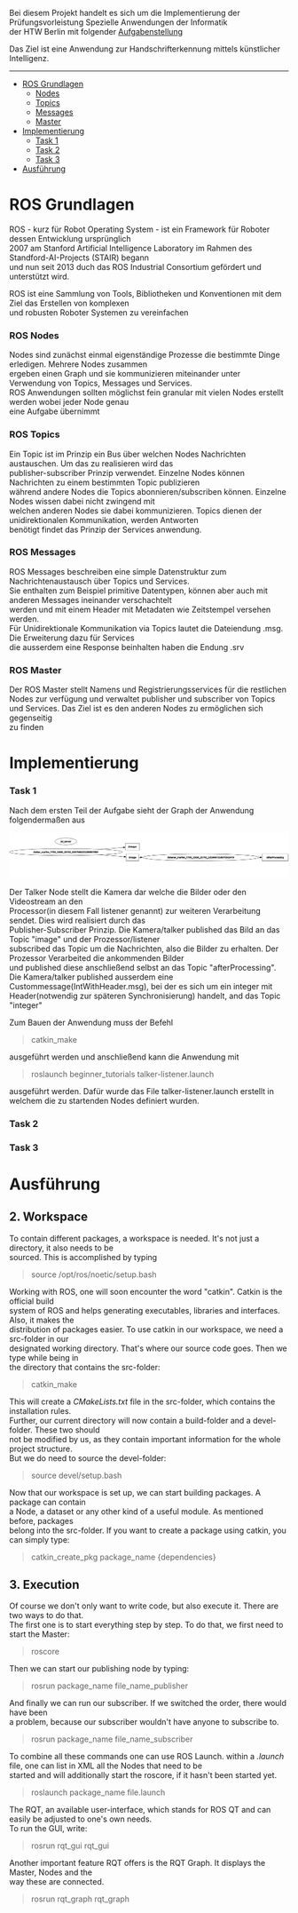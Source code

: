 Bei diesem Projekt handelt es sich um die Implementierung der Prüfungsvorleistung Spezielle Anwendungen der Informatik <br>
der HTW Berlin mit folgender [Aufgabenstellung](https://gitlab.com/baumannpa_teaching/ros-ai-task)

Das Ziel ist eine Anwendung zur Handschrifterkennung mittels künstlicher Intelligenz.

-----

- [ROS Grundlagen](#ros-grundlagen)
    - [Nodes](#ros-nodes)
    - [Topics](#ros-topics)
    - [Messages](#ros-messages)
    - [Master](#ros-master)
- [Implementierung](#implementierung)
    - [Task 1](#task-1)
    - [Task 2](#task-2)
    - [Task 3](#task-3)
- [Ausführung](#ausführung)    

# ROS Grundlagen

ROS - kurz für Robot Operating System - ist ein Framework für Roboter dessen Entwicklung ursprünglich <br>
2007 am Stanford Artificial Intelligence Laboratory im Rahmen des Standford-AI-Projects (STAIR) begann<br>
und nun seit 2013 duch das ROS Industrial Consortium gefördert und unterstützt wird.

ROS ist eine Sammlung von Tools, Bibliotheken und Konventionen mit dem Ziel das Erstellen von komplexen <br>
und robusten Roboter Systemen zu vereinfachen


### ROS Nodes

Nodes sind zunächst einmal eigenständige Prozesse die bestimmte Dinge erledigen. Mehrere Nodes zusammen <br>
ergeben einen Graph und sie kommunizieren miteinander unter Verwendung von Topics, Messages und Services. <br>
ROS Anwendungen sollten möglichst fein granular mit vielen Nodes erstellt werden wobei jeder Node genau <br>
eine Aufgabe übernimmt

### ROS Topics

Ein Topic ist im Prinzip ein Bus über welchen Nodes Nachrichten austauschen. Um das zu realisieren wird das <br>
publisher-subscriber Prinzip verwendet. Einzelne Nodes können Nachrichten zu einem bestimmten Topic publizieren <br>
während andere Nodes die Topics abonnieren/subscriben können. Einzelne Nodes wissen dabei nicht zwingend mit <br>
welchen anderen Nodes sie dabei kommunizieren. Topics dienen der unidirektionalen Kommunikation, werden Antworten <br>
benötigt findet das Prinzip der Services anwendung.

### ROS Messages

ROS Messages beschreiben eine simple Datenstruktur zum Nachrichtenaustausch über Topics und Services.<br>
Sie enthalten zum Beispiel primitive Datentypen, können aber auch mit anderen Messages ineinander verschachtelt <br>
werden und mit einem Header mit Metadaten wie Zeitstempel versehen werden. <br>
Für Unidirektionale Kommunikation via Topics lautet die Dateiendung .msg. Die Erweiterung dazu für Services <br>
die ausserdem eine Response beinhalten haben die Endung .srv

### ROS Master

Der ROS Master stellt Namens und Registrierungsservices für die restlichen Nodes zur verfügung und verwaltet
publisher und subscriber von Topics und Services. Das Ziel ist es den anderen Nodes zu ermöglichen sich gegenseitig<br> 
zu finden

# Implementierung

### Task 1

Nach dem ersten Teil der Aufgabe sieht der Graph der Anwendung folgendermaßen aus

![Graph-Task-1](afterTask1.png "Graph after Task 1")

Der Talker Node stellt die Kamera dar welche die Bilder oder den Videostream an den <br>
Processor(in diesem Fall listener genannt) zur weiteren Verarbeitung sendet. Dies wird realisiert durch das <br>
Publisher-Subscriber Prinzip. Die Kamera/talker published das Bild an das Topic "image" und der Prozessor/listener <br>
subscribed das Topic um die Nachrichten, also die Bilder zu erhalten. Der Prozessor Verarbeited die ankommenden Bilder <br>
und published diese anschließend selbst an das Topic "afterProcessing". <br>
Die Kamera/talker published ausserdem eine Custommessage(IntWithHeader.msg), bei der es sich um ein integer mit <br>
Header(notwendig zur späteren Synchronisierung) handelt, and das Topic "integer"

Zum Bauen der Anwendung muss der Befehl

> catkin_make

ausgeführt werden und anschließend kann die Anwendung mit

>roslaunch beginner_tutorials talker-listener.launch 

ausgeführt werden. Dafür wurde das File talker-listener.launch erstellt in welchem die zu startenden Nodes definiert
wurden.

### Task 2

### Task 3

# Ausführung

## 2. Workspace
To contain different packages, a workspace is needed. It's not just a directory, it also needs to be <br>
sourced. This is accomplished by typing
> source /opt/ros/noetic/setup.bash

Working with ROS, one will soon encounter the word "catkin". Catkin is the official build <br>
system of ROS and helps generating executables, libraries and interfaces. Also, it makes the <br>
distribution of packages easier. To use catkin in our workspace, we need a src-folder in our <br>
designated working directory. That's where our source code goes. Then we type while being in <br>
the directory that contains the src-folder:
> catkin_make

This will create a *CMakeLists.txt* file in the src-folder, which contains the installation rules. <br>
Further, our current directory will now contain a build-folder and a devel-folder. These two should <br>
not be modified by us, as they contain important information for the whole project structure. <br>
But we do need to source the devel-folder:
> source devel/setup.bash

Now that our workspace is set up, we can start building packages. A package can contain <br>
a Node, a dataset or any other kind of a useful module. As mentioned before, packages <br>
belong into the src-folder. If you want to create a package using catkin, you can simply type:
> catkin_create_pkg package_name {dependencies}

## 3. Execution
Of course we don't only want to write code, but also execute it. There are two ways to do that. <br>
The first one is to start everything step by step. To do that, we first need to start the Master:
> roscore

Then we can start our publishing node by typing:
> rosrun package_name file_name_publisher

And finally we can run our subscriber. If we switched the order, there would have been <br>
a problem, because our subscriber wouldn't have anyone to subscribe to.
> rosrun package_name file_name_subscriber

To combine all these commands one can use ROS Launch. within a *.launch* file, one can list in XML all the Nodes that need to be <br>
started and will additionally start the roscore, if it hasn't been started yet.
> roslaunch package_name file.launch

The RQT, an available user-interface, which stands for ROS QT and can easily be adjusted to one's own needs. <br>
To run the GUI, write:
> rosrun rqt_gui rqt_gui

Another important feature RQT offers is the RQT Graph. It displays the Master, Nodes and the <br>
way these are connected.
> rosrun rqt_graph rqt_graph
